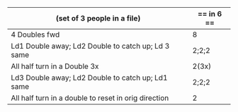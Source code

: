 |(set of 3 people in a file) | == in 6 == |
|----|-----|
|4 Doubles fwd |8| 
|Ld1 Double away; Ld2 Double to catch up; Ld 3 same |2;2;2|
|All half turn in a Double 3x |2(3x)|
|Ld3 Double away; Ld2 Double to catch up; Ld1 same |2;2;2|
|All half turn in a double to reset in orig direction |2|
